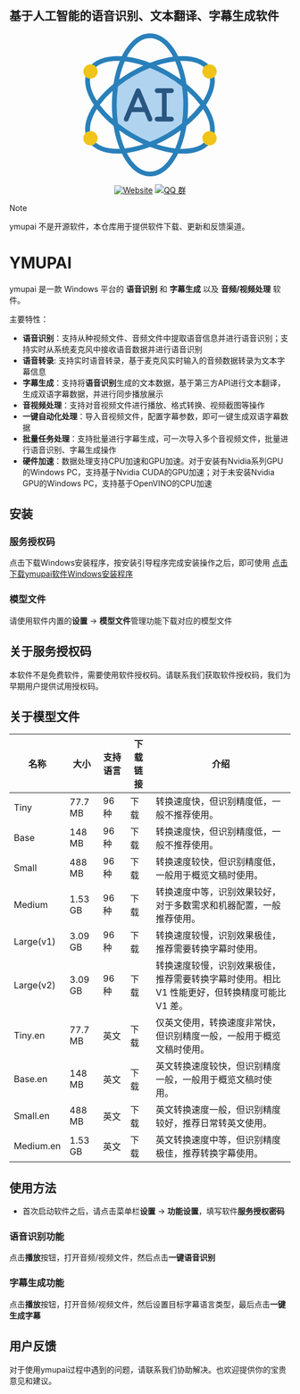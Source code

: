 ## 基于人工智能的语音识别、文本翻译、字幕生成软件

<p align="center">
  <svg xmlns="http://www.w3.org/2000/svg" version="1.1" xmlns:xlink="http://www.w3.org/1999/xlink" width="256" height="256" x="0" y="0" viewBox="0 0 56 60" style="enable-background:new 0 0 512 512" xml:space="preserve" class=""><g><g fill="none" fill-rule="evenodd"><path fill="#b0d3f0" d="M43 30a57.712 57.712 0 0 1-.589 8.3 55.969 55.969 0 0 1-6.911 4.686 56.825 56.825 0 0 1-7.5 3.643 55.326 55.326 0 0 1-7.5-3.643 55.969 55.969 0 0 1-6.911-4.686 58.831 58.831 0 0 1 0-16.608 55.969 55.969 0 0 1 6.911-4.678 56.825 56.825 0 0 1 7.5-3.643 55.326 55.326 0 0 1 7.5 3.643 55.969 55.969 0 0 1 6.911 4.686c.396 2.749.593 5.523.589 8.3z" opacity="1" data-original="#b0d3f0" class=""></path><path fill="#2980ba" fill-rule="nonzero" d="M51.556 30c3.219-4.81 4.368-9.468 3.225-13.175a1 1 0 0 0-1.912.589c.915 2.966-.011 6.779-2.572 10.836a43.709 43.709 0 0 0-6.974-7.061 43.343 43.343 0 0 0-2.623-9.632c5.408-.214 9.391 1.2 11.293 4.058a1 1 0 0 0 1.664-1.11c-2.4-3.6-7.3-5.326-13.831-4.9C36.923 3.669 32.733 0 28 0s-8.923 3.67-11.828 9.6c-7.021-.449-12.227 1.639-14.353 5.8-.046.1-.076.206-.088.315a.971.971 0 0 0-.234.339C-.077 19.886.975 24.82 4.445 30 .75 35.513-.2 40.682 1.8 44.61a1 1 0 0 0 .892.547h.038a.991.991 0 0 0 .127 1.038c2.28 2.792 6.289 4.274 11.448 4.274.605 0 1.232-.027 1.868-.069C19.077 56.331 23.267 60 28 60s8.923-3.669 11.828-9.6c.643.042 1.276.07 1.887.07 5.406 0 9.521-1.623 11.739-4.678a.993.993 0 0 0-.172-1.342.971.971 0 0 0 1.25-.566C56.064 40.056 55 35.147 51.556 30zm-2.449 0a39.651 39.651 0 0 1-5.4 5.857 57.984 57.984 0 0 0-.007-11.714A39.647 39.647 0 0 1 49.107 30zM38.591 48.28a39.549 39.549 0 0 1-7.828-1.757 55.648 55.648 0 0 0 10.185-5.883 39.361 39.361 0 0 1-2.357 7.64zm-23.538-7.64A55.571 55.571 0 0 0 20 43.857a58.074 58.074 0 0 0 5.228 2.666c-2.54.85-5.16 1.438-7.82 1.757a39.361 39.361 0 0 1-2.355-7.64zm2.356-28.92c2.662.319 5.285.908 7.828 1.757a55.648 55.648 0 0 0-10.185 5.883 39.361 39.361 0 0 1 2.357-7.64zM21 42.124a52.707 52.707 0 0 1-6.45-4.377 54.934 54.934 0 0 1 0-15.494A52.739 52.739 0 0 1 21 17.876a53.749 53.749 0 0 1 7.006-3.4 53.7 53.7 0 0 1 7 3.4 52.707 52.707 0 0 1 6.45 4.377c.366 2.566.548 5.155.544 7.747a54.376 54.376 0 0 1-.549 7.747A52.739 52.739 0 0 1 35 42.124a53.749 53.749 0 0 1-7 3.398 53.764 53.764 0 0 1-7-3.398zm-8.7-6.267A39.538 39.538 0 0 1 6.893 30a39.642 39.642 0 0 1 5.4-5.857 58.291 58.291 0 0 0 0 11.714zm18.476-22.38c2.54-.85 5.16-1.438 7.82-1.757a39.361 39.361 0 0 1 2.356 7.64A55.571 55.571 0 0 0 36 16.143a58.074 58.074 0 0 0-5.229-2.666zM28 2c3.756 0 7.169 2.979 9.686 7.811a43.966 43.966 0 0 0-9.681 2.524 43.939 43.939 0 0 0-9.69-2.524C20.832 4.979 24.244 2 28 2zM3.347 16.809a.925.925 0 0 0 .047-.243.993.993 0 0 0 .207-.259c1.674-3.275 5.9-4.971 11.7-4.749a43.349 43.349 0 0 0-2.622 9.632A43.729 43.729 0 0 0 5.7 28.26c-2.767-4.36-3.606-8.396-2.353-11.451zm1.059 28.118a.981.981 0 0 0-.826-.349.984.984 0 0 0 0-.874c-1.556-3.066-.78-7.375 2.12-11.963a43.759 43.759 0 0 0 6.981 7.069 43.39 43.39 0 0 0 2.617 9.621c-5.021.193-8.865-1.022-10.892-3.504zM28 58c-3.756 0-7.169-2.979-9.686-7.811A43.966 43.966 0 0 0 28 47.665a43.939 43.939 0 0 0 9.69 2.524C35.168 55.021 31.756 58 28 58zm23.835-13.387c-1.957 2.7-5.884 4.021-11.128 3.816a43.372 43.372 0 0 0 2.616-9.619 43.682 43.682 0 0 0 6.977-7.07c2.744 4.338 3.592 8.349 2.371 11.4a.988.988 0 0 0 .33 1.152.985.985 0 0 0-1.166.321z" opacity="1" data-original="#2980ba" class=""></path><path fill="#285680" fill-rule="nonzero" d="M23.923 23.615a1 1 0 0 0-1.846 0l-5 12a1 1 0 1 0 1.846.77L20.333 33h5.334l1.41 3.385a1 1 0 0 0 1.846-.77zM21.167 31 23 26.6l1.833 4.4z" opacity="1" data-original="#285680" class=""></path><path fill="#285680" d="M37 35h-2V25h2a1 1 0 0 0 0-2h-6a1 1 0 0 0 0 2h2v10h-2a1 1 0 0 0 0 2h6a1 1 0 0 0 0-2z" opacity="1" data-original="#285680" class=""></path><g fill="#f0c419"><circle cx="3" cy="16" r="3" fill="#f0c419" opacity="1" data-original="#f0c419" class=""></circle><circle cx="53" cy="44" r="3" fill="#f0c419" opacity="1" data-original="#f0c419" class=""></circle><circle cx="3" cy="44" r="3" fill="#f0c419" opacity="1" data-original="#f0c419" class=""></circle><circle cx="53" cy="16" r="3" fill="#f0c419" opacity="1" data-original="#f0c419" class=""></circle></g></g></g></svg>
</p>
<p align="center">
	<a href="https://ymfi.net"><img src="https://img.shields.io/badge/%E5%AE%98%E6%96%B9%E7%BD%91%E7%AB%99-ymfi.net-brightgreen?logo=Safari" alt="Website" /></a>
  <a href="https://ymfi.net"><img src="https://img.shields.io/badge/QQ%20%E7%BE%A4-869016566-blue?logo=Tencent%20QQ" alt="QQ 群" /></a>
</p>

> [!NOTE]
> ymupai 不是开源软件，本仓库用于提供软件下载、更新和反馈渠道。

# YMUPAI

ymupai 是一款 Windows 平台的 **语音识别** 和 **字幕生成** 以及 **音频/视频处理** 软件。

主要特性：

- **语音识别**：支持从种视频文件、音频文件中提取语音信息并进行语音识别；支持实时从系统麦克风中接收语音数据并进行语音识别
- **语音转录**: 支持实时语音转录，基于麦克风实时输入的音频数据转录为文本字幕信息
- **字幕生成**：支持将**语音识别**生成的文本数据，基于第三方API进行文本翻译，生成双语字幕数据，并进行同步播放展示
- **音视频处理**：支持对音视频文件进行播放、格式转换、视频截图等操作
- **一键自动化处理**：导入音视频文件，配置字幕参数，即可一键生成双语字幕数据
- **批量任务处理**：支持批量进行字幕生成，可一次导入多个音视频文件，批量进行语音识别、字幕生成操作
- **硬件加速**：数据处理支持CPU加速和GPU加速。对于安装有Nvidia系列GPU的Windows PC，支持基于Nvidia CUDA的GPU加速；对于未安装Nvidia GPU的Windows PC，支持基于OpenVINO的CPU加速

## 安装
### 服务授权码
点击下载Windows安装程序，按安装引导程序完成安装操作之后，即可使用
[点击下载ymupai软件Windows安装程序](https://github.com/ymtagi/upai/releases/download/v1.0.0/ymupai-setup.exe)

### 模型文件
请使用软件内置的**设置** -> **模型文件**管理功能下载对应的模型文件

## 关于服务授权码
本软件不是免费软件，需要使用软件授权码。请联系我们获取软件授权码，我们为早期用户提供试用授权码。

## 关于模型文件

名称 |	大小 |	支持语言 |	下载链接 |	介绍
--- | --- | --- | --- | ---
Tiny |	77.7 MB |	96 种 |	下载 |	转换速度快，但识别精度低，一般不推荐使用。
Base |	148 MB |	96 种 |	下载 |	转换速度快，但识别精度低，一般不推荐使用。
Small |	488 MB |	96 种 |	下载 |	转换速度较快，但识别精度低，一般用于概览文稿时使用。
Medium |	1.53 GB |	96 种 |	下载 |	转换速度中等，识别效果较好，对于多数需求和机器配置，一般推荐使用。
Large(v1) |	3.09 GB |	96 种 |	下载 |	转换速度较慢，识别效果极佳，推荐需要转换字幕时使用。
Large(v2) |	3.09 GB |	96 种 |	下载 |	转换速度较慢，识别效果极佳，推荐需要转换字幕时使用。相比 V1 性能更好，但转换精度可能比 V1 差。
Tiny.en |	77.7 MB |	英文 |	下载 |	仅英文使用，转换速度非常快，但识别精度一般，一般用于概览文稿时使用。
Base.en |	148 MB |	英文 |	下载 |	英文转换速度较快，但识别精度一般，一般用于概览文稿时使用。
Small.en |	488 MB |	英文 |	下载 |	英文转换速度一般，但识别精度较好，推荐日常转英文使用。
Medium.en |	1.53 GB |	英文 |	下载 |	英文转换速度中等，但识别精度极佳，推荐转换字幕使用。


## 使用方法

- 首次启动软件之后，请点击菜单栏**设置** -> **功能设置**，填写软件**服务授权密码**

### 语音识别功能
点击**播放**按钮，打开音频/视频文件，然后点击**一键语音识别**

### 字幕生成功能

点击**播放**按钮，打开音频/视频文件，然后设置目标字幕语言类型，最后点击**一键生成字幕**


## 用户反馈
对于使用ymupai过程中遇到的问题，请联系我们协助解决。也欢迎提供你的宝贵意见和建议。


